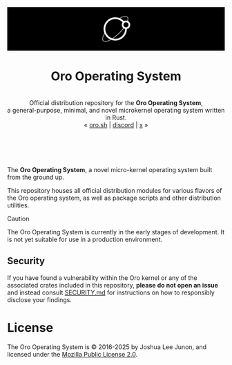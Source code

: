 <div align="center">
	<img src="https://raw.githubusercontent.com/oro-os/kernel/master/asset/oro-banner.svg" />
	<br>
	<h1 align="center"><b>Oro Operating System</b></h1>
	<br>
	Official distribution repository for the <strong>Oro Operating System</strong>,<br>
	a general-purpose, minimal, and novel microkernel operating system written in Rust.
	<br>
	&laquo;&nbsp;<a href="https://oro.sh">oro.sh</a>&nbsp;|&nbsp;<a href="https://discord.gg/WXavRNqcDS">discord</a>&nbsp;|&nbsp;<a href="https://x.com/oro_sys">x</a>&nbsp;&raquo;
	<h1></h1>
	<br>
	<br>
</div>

The **Oro Operating System**, a novel micro-kernel operating system
built from the ground up.

This repository houses all official distribution modules for various
flavors of the Oro operating system, as well as package scripts and
other distribution utilities.

> [!CAUTION]
> The Oro Operating System is currently in the early stages of development.
> It is not yet suitable for use in a production environment.

## Security
If you have found a vulnerability within the Oro kernel or any of the associated
crates included in this repository, **please do not open an issue** and instead
consult [SECURITY.md](SECURITY.md) for instructions on how to responsibly disclose
your findings.

# License
The Oro Operating System is &copy; 2016-2025 by Joshua Lee Junon,
and licensed under the [Mozilla Public License 2.0](LICENSE).
